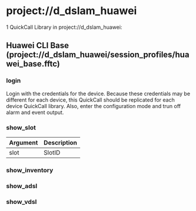 # project://d_dslam_huawei
1 QuickCall Library in project://d_dslam_huawei:
## Huawei CLI Base (project://d_dslam_huawei/session_profiles/huawei_base.fftc)

### login
Login with the credentials for the device. Because these credentials may be different for each device, this QuickCall should be replicated for each device QuickCall library.
Also, enter the configuration mode and trun off alarm and event output. 
### show_slot

Argument | Description
------------ | -------------
slot | SlotID
### show_inventory
### show_adsl
### show_vdsl
